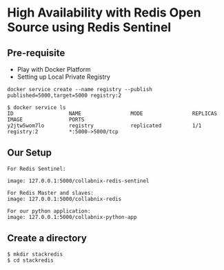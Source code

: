 # High Availability with Redis Open Source using Redis Sentinel


## Pre-requisite

- Play with Docker Platform
- Setting up Local Private Registry

```
docker service create --name registry --publish published=5000,target=5000 registry:2
```

```
$ docker service ls
ID                  NAME                MODE                REPLICAS            IMAGE               PORTS
y2jtw5wom7lo        registry            replicated          1/1                 registry:2          *:5000->5000/tcp
```


## Our Setup


```
For Redis Sentinel:

image: 127.0.0.1:5000/collabnix-redis-sentinel

For Redis Master and slaves:
image: 127.0.0.1:5000/collabnix-redis

For our python application:
image: 127.0.0.1:5000/collabnix-python-app
```


## Create a directory

```
$ mkdir stackredis
$ cd stackredis
```





